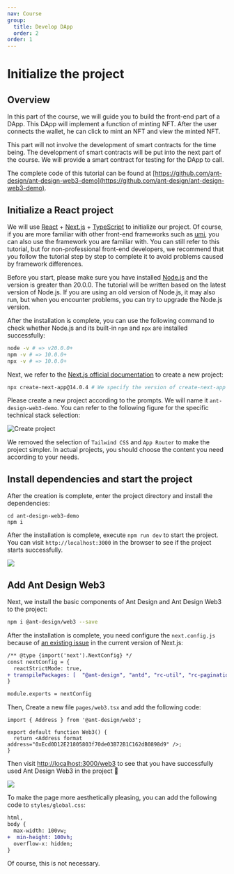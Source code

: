 ```yaml
---
nav: Course
group:
  title: Develop DApp
  order: 2
order: 1
---
```


# Initialize the project

## Overview

In this part of the course, we will guide you to build the front-end part of a DApp. This DApp will implement a function of minting NFT. After the user connects the wallet, he can click to mint an NFT and view the minted NFT.

This part will not involve the development of smart contracts for the time being. The development of smart contracts will be put into the next part of the course. We will provide a smart contract for testing for the DApp to call.

The complete code of this tutorial can be found at [https://github.com/ant-design/ant-design-web3-demo](https://github.com/ant-design/ant-design-web3-demo).

## Initialize a React project

We will use [React](https://react.dev/) + [Next.js](https://nextjs.org/) + [TypeScript](https://www.typescriptlang.org/) to initialize our project. Of course, if you are more familiar with other front-end frameworks such as [umi](https://nextjs.org/), you can also use the framework you are familiar with. You can still refer to this tutorial, but for non-professional front-end developers, we recommend that you follow the tutorial step by step to complete it to avoid problems caused by framework differences.

Before you start, please make sure you have installed [Node.js](https://nodejs.org/) and the version is greater than 20.0.0. The tutorial will be written based on the latest version of Node.js. If you are using an old version of Node.js, it may also run, but when you encounter problems, you can try to upgrade the Node.js version.

After the installation is complete, you can use the following command to check whether Node.js and its built-in `npm` and `npx` are installed successfully:

```bash
node -v # => v20.0.0+
npm -v # => 10.0.0+
npx -v # => 10.0.0+
```

Next, we refer to the [Next.js official documentation](https://nextjs.org/docs/getting-started/installation) to create a new project:

```bash
npx create-next-app@14.0.4 # We specify the version of create-next-app as 14.0.4 to avoid the differences caused by the upgrade affecting the details of the tutorial
```

Please create a new project according to the prompts. We will name it `ant-design-web3-demo`. You can refer to the following figure for the specific technical stack selection:

![Create project](./img/init-next.png)

We removed the selection of `Tailwind CSS` and `App Router` to make the project simpler. In actual projects, you should choose the content you need according to your needs.

## Install dependencies and start the project

After the creation is complete, enter the project directory and install the dependencies:

```base
cd ant-design-web3-demo
npm i
```

After the installation is complete, execute `npm run dev` to start the project. You can visit `http://localhost:3000` in the browser to see if the project starts successfully.

![](./img/next-init-page.png)

## Add Ant Design Web3

Next, we install the basic components of Ant Design and Ant Design Web3 to the project:

```bash
npm i @ant-design/web3 --save
```

After the installation is complete, you need configure the `next.config.js` because of [an existing issue](https://github.com/ant-design/ant-design/issues/46053) in the current version of Next.js:

```diff
/** @type {import('next').NextConfig} */
const nextConfig = {
  reactStrictMode: true,
+ transpilePackages: [  "@ant-design", "antd", "rc-util", "rc-pagination", "rc-picker", "rc-input" ],
}

module.exports = nextConfig
```

Then, Create a new file `pages/web3.tsx` and add the following code:

```tsx | pure
import { Address } from '@ant-design/web3';

export default function Web3() {
  return <Address format address="0xEcd0D12E21805803f70de03B72B1C162dB0898d9" />;
}
```

Then visit [http://localhost:3000/web3](http://localhost:3000/web3) to see that you have successfully used Ant Design Web3 in the project 🎉

![](./img/dev-success.png)

To make the page more aesthetically pleasing, you can add the following code to `styles/global.css`:

```diff
html,
body {
  max-width: 100vw;
+  min-height: 100vh;
  overflow-x: hidden;
}
```

Of course, this is not necessary.
